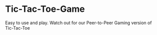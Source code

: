# Tic-Tac-Toe-Game

Easy to use and play. Watch out for our Peer-to-Peer Gaming version of Tic-Tac-Toe
